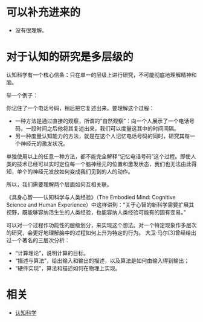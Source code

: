 
# 可以补充进来的

- 没有很理解。

# 对于认知的研究是多层级的

认知科学有一个核心信条：只在单一的层级上进行研究，不可能彻底地理解精神和脑。

举一个例子：

你记住了一个电话号码，稍后把它复述出来。要理解这个过程：

- 一种方法是通过直接的观察，所谓的“自然观察”：向一个人展示了一个电话号码，一段时间之后他将其复述出来，我们可以度量这其中的时间间隔。
- 另一种度量认知能力的方法，就是在这个人记忆电话号码的同时，研究其每一个神经元的激发状况。

单独使用以上的任意一种方法，都不能完全解释“记忆电话号码”这个过程。即使人类的技术已经可以实时定位每一个脑神经元的位置和激发状态，我们也无法由此得知，单个的神经元发放如何变成我们见到的人的动作。

所以，我们需要理解两个层面如何互相关联。


《具身心智——认知科学与人类经验》（The Embodied Mind: Cognitive Science and Human Experience）中这样讲到：“关于心智的新科学需要扩展其视野，既能够容纳活生生的人类经验，也能容纳人类经验可能有的固有变易。”

可以对一个过程作功能性的层级划分，来实现这个想法。对一个特定现象作多层次的研究，会更好地理解脑中的过程如何上升为特定的行为。 大卫·马尔[3]曾经给出过一个著名的三层次分析：

- “计算理论”，说明计算的目标。
- “描述与算法”，给出输入和输出的描述，以及算法是如何由输入得到输出；
- “硬件实现”，算法和描述如何在物理上实现。


# 相关

- [认知科学](https://zh.wikipedia.org/wiki/%E8%AE%A4%E7%9F%A5%E7%A7%91%E5%AD%A6)
